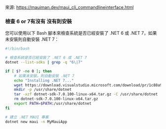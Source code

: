 
來源:
https://mauiman.dev/maui_cli_commandlineinterface.html

### 檢查 6 or 7有沒有 沒有則安裝

您可以使用以下 Bash 腳本來檢查系統是否已經安裝了 .NET 6 或 .NET 7，如果未安裝則自動安裝 .NET 7：

```BASH
#!/bin/bash

# 檢查系統是否已經安裝了 .NET 6 或 .NET 7
dotnet --list-sdks | grep -q "6\|7"

if [ $? -ne 0 ]; then
    # 如果未安裝，則自動安裝 .NET 7
    echo "Installing .NET 7..."
    wget https://download.visualstudio.microsoft.com/download/pr/1c88a95f-16cc-47d1-854a-019f7e48b4d4/9eaad4a4e7cb1c2a1a8b3d3e59c7a60a/dotnet-sdk-7.0.100-linux-x64.tar.gz
    mkdir -p /usr/share/dotnet
    tar -xzf dotnet-sdk-7.0.100-linux-x64.tar.gz -C /usr/share/dotnet
    rm dotnet-sdk-7.0.100-linux-x64.tar.gz
    export PATH=$PATH:/usr/share/dotnet
fi

# 建立 .NET MAUI 專案
dotnet new maui -n MyMauiApp

```
